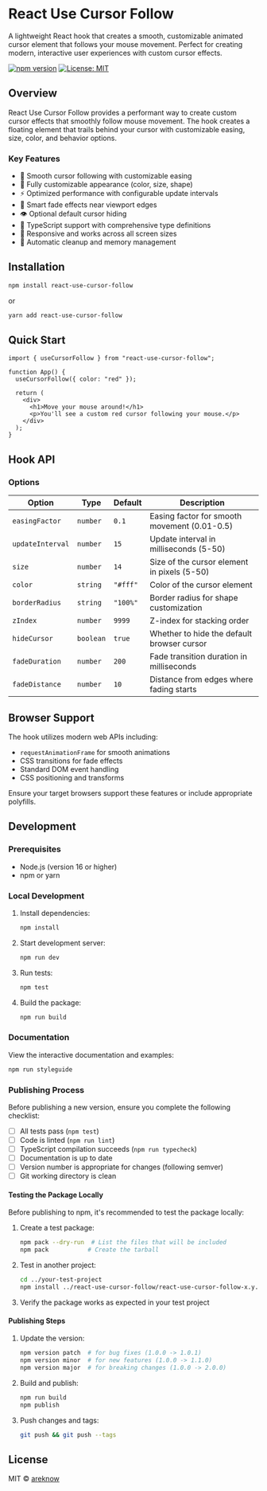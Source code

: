 # React Use Cursor Follow

A lightweight React hook that creates a smooth, customizable animated cursor element that follows your mouse movement. Perfect for creating modern, interactive user experiences with custom cursor effects.

[![npm version](https://img.shields.io/npm/v/react-use-cursor-follow.svg)](https://www.npmjs.com/package/react-use-cursor-follow)
[![License: MIT](https://img.shields.io/badge/License-MIT-yellow.svg)](https://opensource.org/licenses/MIT)

## Overview

React Use Cursor Follow provides a performant way to create custom cursor effects that smoothly follow mouse movement. The hook creates a floating element that trails behind your cursor with customizable easing, size, color, and behavior options.

### Key Features

- 🎯 Smooth cursor following with customizable easing
- 🎨 Fully customizable appearance (color, size, shape)
- ⚡ Optimized performance with configurable update intervals
- 🌅 Smart fade effects near viewport edges
- 👁️ Optional default cursor hiding
- 🔧 TypeScript support with comprehensive type definitions
- 📱 Responsive and works across all screen sizes
- 🎪 Automatic cleanup and memory management

## Installation

```bash
npm install react-use-cursor-follow
```

or

```bash
yarn add react-use-cursor-follow
```

## Quick Start

```tsx
import { useCursorFollow } from "react-use-cursor-follow";

function App() {
  useCursorFollow({ color: "red" });

  return (
    <div>
      <h1>Move your mouse around!</h1>
      <p>You'll see a custom red cursor following your mouse.</p>
    </div>
  );
}
```

## Hook API

### Options

| Option           | Type      | Default  | Description                                  |
| ---------------- | --------- | -------- | -------------------------------------------- |
| `easingFactor`   | `number`  | `0.1`    | Easing factor for smooth movement (0.01-0.5) |
| `updateInterval` | `number`  | `15`     | Update interval in milliseconds (5-50)       |
| `size`           | `number`  | `14`     | Size of the cursor element in pixels (5-50)  |
| `color`          | `string`  | `"#fff"` | Color of the cursor element                  |
| `borderRadius`   | `string`  | `"100%"` | Border radius for shape customization        |
| `zIndex`         | `number`  | `9999`   | Z-index for stacking order                   |
| `hideCursor`     | `boolean` | `true`   | Whether to hide the default browser cursor   |
| `fadeDuration`   | `number`  | `200`    | Fade transition duration in milliseconds     |
| `fadeDistance`   | `number`  | `10`     | Distance from edges where fading starts      |

## Browser Support

The hook utilizes modern web APIs including:

- `requestAnimationFrame` for smooth animations
- CSS transitions for fade effects
- Standard DOM event handling
- CSS positioning and transforms

Ensure your target browsers support these features or include appropriate polyfills.

## Development

### Prerequisites

- Node.js (version 16 or higher)
- npm or yarn

### Local Development

1. Install dependencies:

   ```bash
   npm install
   ```

2. Start development server:

   ```bash
   npm run dev
   ```

3. Run tests:

   ```bash
   npm test
   ```

4. Build the package:
   ```bash
   npm run build
   ```

### Documentation

View the interactive documentation and examples:

```bash
npm run styleguide
```

### Publishing Process

Before publishing a new version, ensure you complete the following checklist:

- [ ] All tests pass (`npm test`)
- [ ] Code is linted (`npm run lint`)
- [ ] TypeScript compilation succeeds (`npm run typecheck`)
- [ ] Documentation is up to date
- [ ] Version number is appropriate for changes (following semver)
- [ ] Git working directory is clean

#### Testing the Package Locally

Before publishing to npm, it's recommended to test the package locally:

1. Create a test package:

   ```bash
   npm pack --dry-run  # List the files that will be included
   npm pack           # Create the tarball
   ```

2. Test in another project:

   ```bash
   cd ../your-test-project
   npm install ../react-use-cursor-follow/react-use-cursor-follow-x.y.z.tgz
   ```

3. Verify the package works as expected in your test project

#### Publishing Steps

1. Update the version:

   ```bash
   npm version patch  # for bug fixes (1.0.0 -> 1.0.1)
   npm version minor  # for new features (1.0.0 -> 1.1.0)
   npm version major  # for breaking changes (1.0.0 -> 2.0.0)
   ```

2. Build and publish:

   ```bash
   npm run build
   npm publish
   ```

3. Push changes and tags:
   ```bash
   git push && git push --tags
   ```

## License

MIT © [areknow](https://github.com/areknow)
